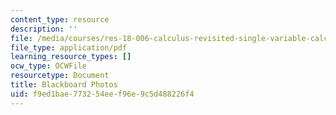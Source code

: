 ```yaml
---
content_type: resource
description: ''
file: /media/courses/res-18-006-calculus-revisited-single-variable-calculus-fall-2010/f9ed1bae773254eef96e9c5d488226f4_MITRES_18_006_blackboard.pdf
file_type: application/pdf
learning_resource_types: []
ocw_type: OCWFile
resourcetype: Document
title: Blackboard Photos
uid: f9ed1bae-7732-54ee-f96e-9c5d488226f4
---
```

